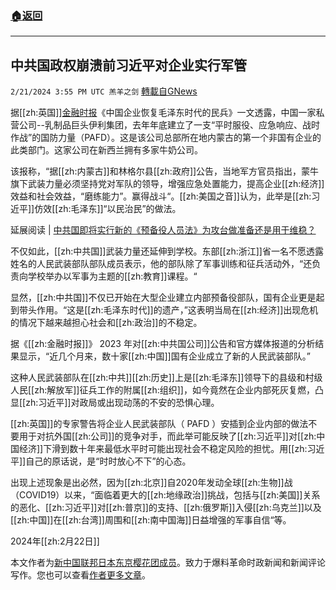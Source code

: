 ###  [:house:返回](README.md)
---


## 中共国政权崩溃前习近平对企业实行军管
`2/21/2024 3:55 PM UTC 羔羊之剑` [轉載自GNews](https://gnews.org/articles/2329477)

据[[zh:英国]][金融时报](https://gnews.org)《中国企业恢复毛泽东时代的民兵》一文透露，中国一家私营公司--乳制品巨头伊利集团，去年年底建立了一支“平时服役、应急响应、战时作战”的国防力量（PAFD）。这是该公司总部所在地内蒙古的第一个非国有企业的此类部门。这家公司在新西兰拥有多家牛奶公司。  

该报称，“据[[zh:内蒙古]]和林格尔县[[zh:政府]]公告，当地军方官员指出，蒙牛旗下武装力量必须坚持党对军队的领导，增强应急处置能力，提高企业[[zh:经济]]效益和社会效益，“磨练能力”。赢得战斗“。[[zh:美国之音]]认为，此举是[[zh:习近平]]仿效[[zh:毛泽东]]“以民治民”的做法。  

延展阅读 | [中共国即将实行新的《预备役人员法》为攻台做准备还是用于维稳？  ](https://gnews.org)  

不仅如此，[[zh:中共国]]武装力量还延伸到学校。东部[[zh:浙江]]省一名不愿透露姓名的人民武装部队部队成员表示，他的部队除了军事训练和征兵活动外，“还负责向学校举办以军事为主题的[[zh:教育]]课程。“  

显然，[[zh:中共国]]不仅已开始在大型企业建立内部预备役部队，国有企业更是起到带头作用。“这是[[zh:毛泽东时代]]的遗产，”这表明当局在[[zh:经济]]出现危机的情况下越来越担心社会和[[zh:政治]]的不稳定。  

据《[[zh:金融时报]]》 2023 年对[[zh:中共国公司]]公告和官方媒体报道的分析结果显示，“近几个月来，数十家[[zh:中国]]国有企业成立了新的人民武装部队。”  

这种人民武装部队在[[zh:中共]][[zh:历史]]上是[[zh:毛泽东]]领导下的县级和村级人民[[zh:解放军]]征兵工作的附属[[zh:组织]]，如今竟然在企业内部死灰复燃，凸显[[zh:习近平]]对政局或出现动荡的不安的恐惧心理。  

[[zh:英国]]的专家警告将企业人民武装部队（ PAFD ）安插到企业内部的做法不要用于对抗外国[[zh:公司]]的竞争对手，而此举可能反映了[[zh:习近平]]对[[zh:中国经济]]下滑到数十年来最低水平时可能出现社会不稳定风险的担忧。用[[zh:习近平]]自己的原话说，是“时时放心不下”的心态。  

出现上述现象是出必然，因为[[zh:北京]]自2020年发动全球[[zh:生物]]战（COVID19）以来，“面临着更大的[[zh:地缘政治]]挑战，包括与[[zh:美国]]关系的恶化、[[zh:习近平]]对[[zh:普京]]的支持、[[zh:俄罗斯]]入侵[[zh:乌克兰]]以及[[zh:中国]]在[[zh:台湾]]周围和[[zh:南中国海]]日益增强的军事自信“等。  


2024年[[zh:2月22日]]



本文作者为[新中国联邦日本东京樱花团成员](https://gettr.com/user/TokyoSakura)。致力于爆料革命时政新闻和新闻评论写作。您也可以查看[作者更多文章](https://gnews.org/user/38970)。




